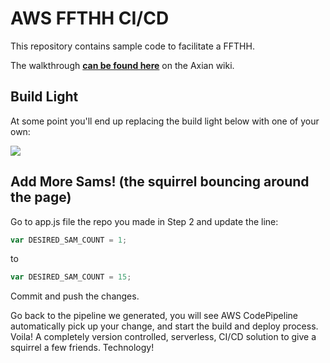 # AWS FFTHH CI/CD
This repository contains sample code to facilitate a FFTHH.

The walkthrough **[can be found here](https://axianinc.atlassian.net/wiki/spaces/AXLND/pages/314867725)** on the Axian wiki.

## Build Light
At some point you'll end up replacing the build light below with one of your own:

<img src="https://codebuild.us-west-2.amazonaws.com/badges?uuid=eyJlbmNyeXB0ZWREYXRhIjoick1FQlNTQzYwSHVDdVkvRkswVVJKSHFXNU5DWW9ibDBUZHZMc3dzcytEaUJYWWRWMCs2TDJqRTRJdS9VSHRsM3B4L1h2T0dFbEVEUDE2S2ZVT3JYNXVRPSIsIml2UGFyYW1ldGVyU3BlYyI6Ikt5NEkrb1llWWJ0ZE5rVE4iLCJtYXRlcmlhbFNldFNlcmlhbCI6MX0%3D&branch=master">

## Add More Sams! (the squirrel bouncing around the page)
Go to app.js file the repo you made in Step 2 and update the line:

```javascript
var DESIRED_SAM_COUNT = 1;
```
to
```javascript
var DESIRED_SAM_COUNT = 15;
```

Commit and push the changes. 

Go back to the pipeline we generated, you will see AWS CodePipeline automatically pick up your change, and start the build and deploy process. Voila! A completely version controlled, serverless, CI/CD solution to give a squirrel a few friends. Technology!
